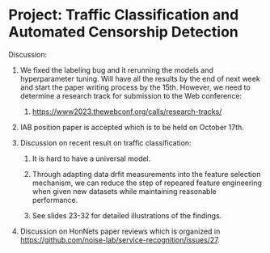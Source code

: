 # Project: Traffic Classification and Automated Censorship Detection

Discussion:

1. We fixed the labeling bug and it rerunning the models and hyperparameter tuning. Will have all the results by the end of next week and start the paper writing process by the 15th. However, we need to determine a research track for submission to the Web conference:
   
   1. https://www2023.thewebconf.org/calls/research-tracks/

2. IAB position paper is accepted which is to be held on October 17th.

3. Discussion on recent result on traffic classification:
   
   1. It is hard to have a universal model.
   
   2. Through adapting data drfit measurements into the feature selection mechanism, we can reduce the step of repeared feature engineering when given new datasets while maintaining reasonable performance.
   
   3. See slides 23-32 for detailed illustrations of the findings.

3. Discussion on HonNets paper reviews which is organized in https://github.com/noise-lab/service-recognition/issues/27.
